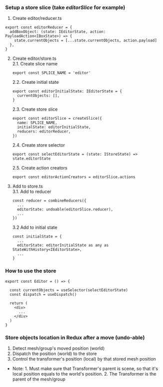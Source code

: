 ### Setup a store slice (take *editorSlice* for example)

1. Create editor/reducer.ts
```
export const editorReducer = {
  addBoxObject: (state: IEditorState, action: PayloadAction<IBoxState>) => {
    state.currentObjects = [...state.currentObjects, action.payload]
  },
}
```

2. Create editor/store.ts  
    2.1. Create slice name  
    ```
    export const SPLICE_NAME = 'editor'
    ```
    2.2. Create initial state  
    ```
    export const editorInitialState: IEditorState = {
      currentObjects: [],
    }
    ```
    2.3. Create store slice  
    ```
    export const editorSlice = createSlice({
      name: SPLICE_NAME,
      initialState: editorInitialState,
      reducers: editorReducer,
    })
    ```
    2.4. Create store selector  
    ```
    export const selectEditorState = (state: IStoreState) => state.editorState
    ```
    2.5. Create action creators
    ```
    export const editorActionCreators = editorSlice.actions
    ```

3. Add to store.ts  
    3.1. Add to reducer
    ```
    const reducer = combineReducers({
      ...
      editorState: undoable(editorSlice.reducer),
      ...
    })
    ```
    3.2 Add to initial state
    ```
    const initialState = {
      ...
      editorState: editorInitialState as any as StateWithHistory<IEditorState>,
      ...
    }
    ```

### How to use the store  
```
export const Editor = () => {

  const currentObjects = useSelector(selectEditorState)
  const dispatch = useDispatch()
  
  return (
    <div>
      ...
    </div>
  )
}
```

### Store objects location in Redux after a move (undo-able)
1. Detect mesh/group's moved position (world)
2. Dispatch the position (world) to the store
3. Control the transformer's position (local) by that stored mesh position  
* Note: 1. Must make sure that Transformer's parent is scene, so that it's local position equals to the world's position. 2. The Transformer is the parent of the mesh/group
